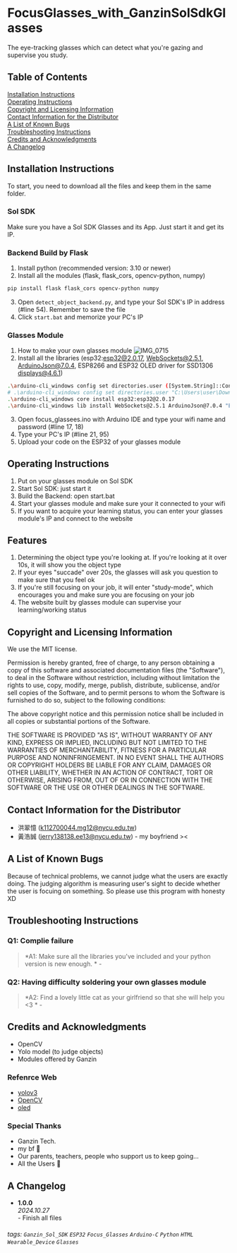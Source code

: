 # FocusGlasses_with_GanzinSolSdkGlasses
The eye-tracking glasses which can detect what you're gazing and supervise you study.

## Table of Contents

[Installation Instructions](#installation-instructions)<br/>
[Operating Instructions](#operating-instructions)<br/>
[Copyright and Licensing Information](#copyright-and-licensing-information)<br/>
[Contact Information for the Distributor](#contact-information-for-the-distributor)<br/>
[A List of Known Bugs](#a-list-of-known-bugs)<br/>
[Troubleshooting Instructions](#troubleshooting-instructions)<br/>
[Credits and Acknowledgments](#credits-and-acknowledgments)<br/>
[A Changelog](#a-changelog)

## Installation Instructions 
To start, you need to download all the files and keep them in the same folder.

### Sol SDK
Make sure you have a Sol SDK Glasses and its App.
Just start it and get its IP.

### Backend Build by Flask
1. Install python (recommended version: 3.10 or newer)
2. Install all the modules (flask, flask_cors, opencv-python, numpy)
```bash
pip install flask flask_cors opencv-python numpy
```
3. Open `detect_object_backend.py`, and type your Sol SDK's IP in address (#line 54). Remember to save the file
4. Click `start.bat` and memorize your PC's IP

### Glasses Module
1. How to make your own glasses module
  ![IMG_0715](https://github.com/user-attachments/assets/704c1eea-bc33-4c9d-bef5-c8b8d7cf9e2f)
2. Install all the libraries (esp32:esp32@2.0.17, WebSockets@2.5.1, ArduinoJson@7.0.4, ESP8266 and ESP32 OLED driver for SSD1306 displays@4.6.1)
```bash
.\arduino-cli_windows config set directories.user ([System.String]::Concat([Environment]::GetFolderPath("MyDocuments"), "\Arduino"))
# .\arduino-cli_windows config set directories.user "C:\Users\user\Downloads\Arduino"
.\arduino-cli_windows core install esp32:esp32@2.0.17
.\arduino-cli_windows lib install WebSockets@2.5.1 ArduinoJson@7.0.4 "ESP8266 and ESP32 OLED driver for SSD1306 displays@4.6.1"
```
3. Open focus_glassees.ino with Arduino IDE and type your wifi name and password (#line 17, 18)
4. Type your PC's IP (#line 21, 95)
5. Upload your code on the ESP32 of your glasses module

## Operating Instructions
1. Put on your glasses module on Sol SDK
2. Start Sol SDK: just start it
3. Build the Backend: open start.bat
4. Start your glasses module and make sure your it connected to your wifi
5. If you want to acquire your learning status, you can enter your glasses module's IP and connect to the website

## Features
1. Determining the object type you're looking at. If you're looking at it over 10s, it will show you the object type
2. If your eyes "succade" over 20s, the glasses will ask you question to make sure that you feel ok
3. If you're still focusing on your job, it will enter "study-mode", which encourages you and make sure you are focusing on your job
4. The website built by glasses module can supervise your learning/working status

## Copyright and Licensing Information

We use the MIT license.

Permission is hereby granted, free of charge, to any person obtaining a copy of this software and associated documentation files (the "Software"), to deal in the Software without restriction, including without limitation the rights to use, copy, modify, merge, publish, distribute, sublicense, and/or sell copies of the Software, and to permit persons to whom the Software is furnished to do so, subject to the following conditions:

The above copyright notice and this permission notice shall be included in all copies or substantial portions of the Software.

THE SOFTWARE IS PROVIDED "AS IS", WITHOUT WARRANTY OF ANY KIND, EXPRESS OR IMPLIED, INCLUDING BUT NOT LIMITED TO THE WARRANTIES OF MERCHANTABILITY, FITNESS FOR A PARTICULAR PURPOSE AND NONINFRINGEMENT. IN NO EVENT SHALL THE AUTHORS OR COPYRIGHT HOLDERS BE LIABLE FOR ANY CLAIM, DAMAGES OR OTHER LIABILITY, WHETHER IN AN ACTION OF CONTRACT, TORT OR OTHERWISE, ARISING FROM, OUT OF OR IN CONNECTION WITH THE SOFTWARE OR THE USE OR OTHER DEALINGS IN THE SOFTWARE.

## Contact Information for the Distributor
* 洪翠憶 (k112700044.mg12@nycu.edu.tw)
* 黃浩誠 (jerry138138.ee13@nycu.edu.tw) - my boyfriend ><

## A List of Known Bugs
Because of technical problems, we cannot judge what the users are exactly doing. The judging algorithm is measuring user's sight to decide whether the user is focuing on something.
So please use this program with honesty XD

## Troubleshooting Instructions

### Q1: Complie failure
> *A1: Make sure all the libraries you've included and your python version is new enough. * 
\-
### Q2: Having difficulty soldering your own glasses module
> *A2: Find a lovely little cat as your girlfriend so that she will help you <3 * 
\-

## Credits and Acknowledgments
* OpenCV 
* Yolo model (to judge objects)
* Modules offered by Ganzin
### Refenrce Web
* [yolov3](https://github.com/ultralytics/yolov3)
* [OpenCV](https://opencv.org/)
* [oled](https://github.com/ThingPulse/esp8266-oled-ssd1306)

### Special Thanks
* Ganzin Tech.
* my bf :sparkling_heart:
* Our parents, teachers, people who support us to keep going...
* All the Users :sparkling_heart:


## A Changelog

* **1.0.0**<br/>
*2024.10.27*<br/>
\- Finish all files<br/>

###### tags: `Ganzin_Sol_SDK` `ESP32` `Focus_Glasses` `Arduino-C` `Python` `HTML` `Wearable_Device` `Glasses`
